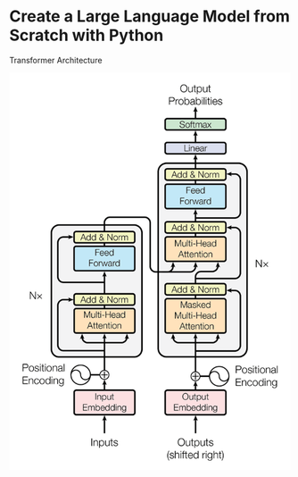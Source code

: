 # Create a Large Language Model from Scratch with Python

Transformer Architecture

<img src="attention_research_1.webp" width="600" />
